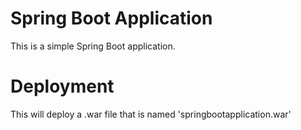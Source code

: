 # Spring Boot Application
This is a simple Spring Boot application.

# Deployment
This will deploy a .war file that is named 'springbootapplication.war'
